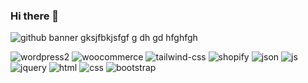 ### Hi there 👋
![github banner](https://github.com/Aoun-Developer/Aoun-Developer/assets/112731920/e646a3ab-5f2e-46e4-a04d-b22396c67886)
gksjfbkjsfgf
g
dh
gd
hfghfgh

![wordpress2](https://github.com/Aoun-Developer/Aoun-Developer/assets/112731920/992977a0-0d5a-443a-aaf3-7df91673729c)
![woocommerce](https://github.com/Aoun-Developer/Aoun-Developer/assets/112731920/3a0df5e0-811f-4499-9ee8-20e62966d99f)
![tailwind-css](https://github.com/Aoun-Developer/Aoun-Developer/assets/112731920/2a96267b-7c76-45ea-a4d3-5aeb49afe144)
![shopify](https://github.com/Aoun-Developer/Aoun-Developer/assets/112731920/63c41dbc-0a11-4e1c-870c-375f52a862de)
![json](https://github.com/Aoun-Developer/Aoun-Developer/assets/112731920/763c9493-1e7a-4cd8-bffa-b7c8e97b0380)
![js](https://github.com/Aoun-Developer/Aoun-Developer/assets/112731920/fed598dd-2536-4bc8-a399-14783e201a12)
![jquery](https://github.com/Aoun-Developer/Aoun-Developer/assets/112731920/ada25243-e8e0-4f3b-908d-7241aa58ecd7)
![html](https://github.com/Aoun-Developer/Aoun-Developer/assets/112731920/c9ca33ac-e475-4105-a602-bc3a0f4d3c79)
![css](https://github.com/Aoun-Developer/Aoun-Developer/assets/112731920/412309d6-26d3-4505-ab5a-651230f52cbc)
![bootstrap](https://github.com/Aoun-Developer/Aoun-Developer/assets/112731920/c412bf10-ff01-4c56-aa52-bdea694b46d0)
